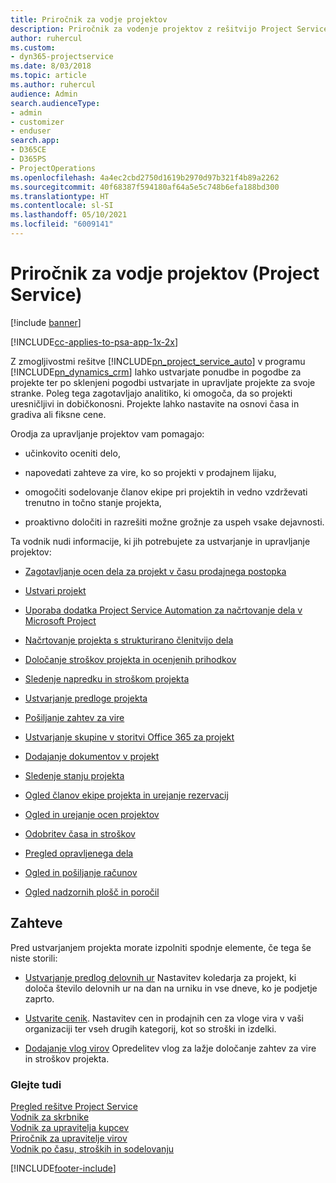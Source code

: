 ```yaml
---
title: Priročnik za vodje projektov
description: Priročnik za vodenje projektov z rešitvijo Project Service
author: ruhercul
ms.custom:
- dyn365-projectservice
ms.date: 8/03/2018
ms.topic: article
ms.author: ruhercul
audience: Admin
search.audienceType:
- admin
- customizer
- enduser
search.app:
- D365CE
- D365PS
- ProjectOperations
ms.openlocfilehash: 4a4ec2cbd2750d1619b2970d97b321f4b89a2262
ms.sourcegitcommit: 40f68387f594180af64a5e5c748b6efa188bd300
ms.translationtype: HT
ms.contentlocale: sl-SI
ms.lasthandoff: 05/10/2021
ms.locfileid: "6009141"
---
```

# <a name="project-manager-guide-project-service"></a>Priročnik za vodje projektov (Project Service)

[!include [banner](../includes/psa-now-project-operations.md)]

[!INCLUDE[cc-applies-to-psa-app-1x-2x](../includes/cc-applies-to-psa-app-1x-2x.md)]

Z zmogljivostmi rešitve [!INCLUDE[pn_project_service_auto](../includes/pn-project-service-auto.md)] v programu [!INCLUDE[pn_dynamics_crm](../includes/pn-dynamics-crm.md)] lahko ustvarjate ponudbe in pogodbe za projekte ter po sklenjeni pogodbi ustvarjate in upravljate projekte za svoje stranke. Poleg tega zagotavljajo analitiko, ki omogoča, da so projekti uresničljivi in dobičkonosni. Projekte lahko nastavite na osnovi časa in gradiva ali fiksne cene.  
  
 Orodja za upravljanje projektov vam pomagajo:  
  
-   učinkovito oceniti delo,  
  
-   napovedati zahteve za vire, ko so projekti v prodajnem lijaku,  
  
-   omogočiti sodelovanje članov ekipe pri projektih in vedno vzdrževati trenutno in točno stanje projekta,  
  
-   proaktivno določiti in razrešiti možne grožnje za uspeh vsake dejavnosti.  
  
Ta vodnik nudi informacije, ki jih potrebujete za ustvarjanje in upravljanje projektov:  
  
-   [Zagotavljanje ocen dela za projekt v času prodajnega postopka](../psa/provide-estimates-project-during-sales-process.md)  
  
-   [Ustvari projekt](../psa/create-project.md)  
  
-   [Uporaba dodatka Project Service Automation za načrtovanje dela v Microsoft Project](../psa/add-plan-work-microsoft-project.md)  
  
-   [Načrtovanje projekta s strukturirano členitvijo dela](../psa/schedule-project-work-breakdown-structure.md)  
  
-   [Določanje stroškov projekta in ocenjenih prihodkov](../psa/determine-project-cost-revenue-estimates.md)  
  
-   [Sledenje napredku in stroškom projekta](../psa/track-project-progress-cost.md)  
  
-   [Ustvarjanje predloge projekta](../psa/create-project-template.md)  
  
-   [Pošiljanje zahtev za vire](../psa/submit-resource-requests.md)  
  
-   [Ustvarjanje skupine v storitvi Office 365 za projekt](../psa/create-office-365-group-project.md)  
  
-   [Dodajanje dokumentov v projekt](../psa/add-documents-project.md)  
  
-   [Sledenje stanju projekta](../psa/track-project-status.md)  
  
-   [Ogled članov ekipe projekta in urejanje rezervacij](../psa/view-project-team-members-manage-bookings.md)  
  
-   [Ogled in urejanje ocen projektov](../psa/view-edit-project-estimates.md)  
  
-   [Odobritev časa in stroškov](../psa/approve-time-expenses.md)  
  
-   [Pregled opravljenega dela](../psa/review-project-actuals.md)  
  
-   [Ogled in pošiljanje računov](../psa/view-send-invoices.md)  
  
-   [Ogled nadzornih plošč in poročil](../psa/view-dashboards-reports.md)  
  
## <a name="prerequisites"></a>Zahteve  
 Pred ustvarjanjem projekta morate izpolniti spodnje elemente, če tega še niste storili:  
  
-   [Ustvarjanje predlog delovnih ur](../psa/create-work-hours-template.md) Nastavitev koledarja za projekt, ki določa število delovnih ur na dan na urniku in vse dneve, ko je podjetje zaprto.  
  
-   [Ustvarite cenik](../psa/create-price-list.md). Nastavitev cen in prodajnih cen za vloge vira v vaši organizaciji ter vseh drugih kategorij, kot so stroški in izdelki.  
  
-   [Dodajanje vlog virov](../psa/add-resource-roles.md) Opredelitev vlog za lažje določanje zahtev za vire in stroškov projekta.  
  
### <a name="see-also"></a>Glejte tudi  
 [Pregled rešitve Project Service](../psa/overview.md)   
 [Vodnik za skrbnike](../psa/admin-guide.md)   
 [Vodnik za upravitelja kupcev](../psa/account-manager-guide.md)   
 [Priročnik za upravitelje virov](../psa/resource-manager-guide.md)   
 [Vodnik po času, stroških in sodelovanju](../psa/time-expense-collaboration-guide.md)



[!INCLUDE[footer-include](../includes/footer-banner.md)]